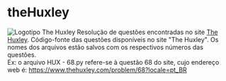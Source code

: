 # theHuxley

![Logotipo The Huxley](./hux.png) Resolução de questões encontradas no site [The Huxley](https://www.thehuxley.com/).
Código-fonte das questões disponíveis no site "The Huxley". Os nomes dos arquivos estão salvos com os respectivos números das questões.<br>
Ex: o arquivo HUX - 68.py refere-se à questão 68 do site, cujo endereço web é: https://www.thehuxley.com/problem/68?locale=pt_BR
